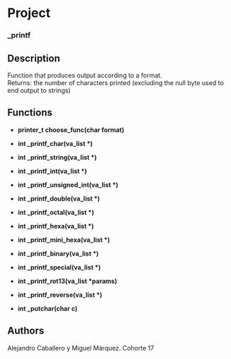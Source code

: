 <html>
<head>
<meta charset="UTF-8">
</head>
<body>
<h1>Project</h1>
<h3> _printf</h3>
<h2>Description</h2>
<p>Function that produces output according to a format.
<br>
Returns: the number of characters printed (excluding the null byte used to end output to strings)</p>
<h2>Functions</h2>
<ul>
<li><b>printer_t choose_func(char format)</b></li>
<p></p>
<li><B>int _printf_char(va_list *)</B></li>
<p></p>
<li><B>int _printf_string(va_list *)</B></li>
<p></p>
<li><B>int _printf_int(va_list *)</B></li>
<p></p>
<li><B>int _printf_unsigned_int(va_list *)</B></li>
<p></p>
<li><B>int _printf_double(va_list *)</B></li>
<p></p>
<li><B>int _printf_octal(va_list *)</B></li>
<p></p>
<li><B>int _printf_hexa(va_list *)</B></li>
<p></p>
<li><B>int _printf_mini_hexa(va_list *)</B></li>
<p></p>
<li><B>int _printf_binary(va_list *)</B></li>
<p></p>
<li><B>int _printf_special(va_list *)</B></li>
<p></p>
<li><B>int _printf_rot13(va_list *params)</B></li>
<p></p>
<li><B>int _printf_reverse(va_list *)</B></li>
<p></p>
<li><b>int _putchar(char c)</b></li>
<p></p>
</ul>
<p></p>
<h2>Authors</h2>
<p>Alejandro Caballero y Miguel Márquez. Cohorte 17</p>
</body>
</html>

